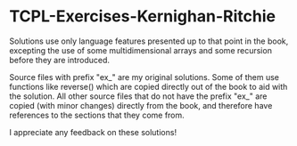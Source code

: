 # TCPL-Exercises-Kernighan-Ritchie

Solutions use only language features presented up to that point in the book, excepting the use of some multidimensional arrays and some recursion before they are introduced.

Source files with prefix "ex_" are my original solutions. Some of them use functions like reverse() which are copied directly out of the book to aid with the solution. All other source files that do not have the prefix "ex_" are copied (with minor changes) directly from the book, and therefore have references to the sections that they come from.

I appreciate any feedback on these solutions!
